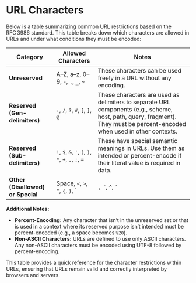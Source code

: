 # URL Characters
Below is a table summarizing common URL restrictions based on the RFC 3986 standard. This table breaks down which characters are allowed in URLs and under what conditions they must be encoded:

| **Category**              | **Allowed Characters**                             | **Notes**                                                                                                                                          |
|---------------------------|----------------------------------------------------|----------------------------------------------------------------------------------------------------------------------------------------------------|
| **Unreserved**            | A–Z, a–z, 0–9, `-`, `.`, `_`, `~`                  | These characters can be used freely in a URL without any encoding.                                                                                 |
| **Reserved (Gen-delimiters)** | `:`, `/`, `?`, `#`, `[`, `]`, `@`               | These characters are used as delimiters to separate URL components (e.g., scheme, host, path, query, fragment). They must be percent-encoded when used in other contexts. |
| **Reserved (Sub-delimiters)** | `!`, `$`, `&`, `'`, `(`, `)`, `*`, `+`, `,`, `;`, `=` | These have special semantic meanings in URLs. Use them as intended or percent-encode if their literal value is required in data.                      |
| **Other (Disallowed) or Special** | Space, `<`, `>`, `"`, `{`, `}`, `|`, `\`, `^`, `` ` `` | These characters are not allowed in URLs and must be percent-encoded (or avoided) to ensure a valid URL format.                                    |

**Additional Notes:**

- **Percent-Encoding:** Any character that isn’t in the unreserved set or that is used in a context where its reserved purpose isn’t intended must be percent-encoded (e.g., a space becomes `%20`).
- **Non-ASCII Characters:** URLs are defined to use only ASCII characters. Any non-ASCII characters must be encoded using UTF-8 followed by percent-encoding.

This table provides a quick reference for the character restrictions within URLs, ensuring that URLs remain valid and correctly interpreted by browsers and servers.
